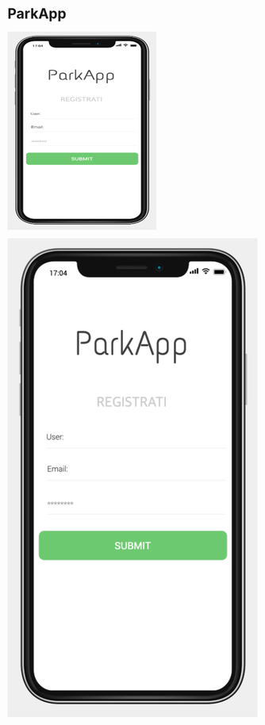 # ParkApp

<img src="images/Screenshot%202020-01-09%20at%2017.04.45.png" alt="Signup page" width="300" height="400">

![](images/Screenshot%202020-01-09%20at%2017.04.45.png)
